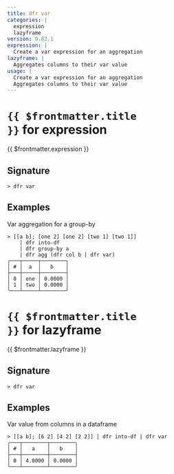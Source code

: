 ```yaml
---
title: dfr var
categories: |
  expression
  lazyframe
version: 0.82.1
expression: |
  Create a var expression for an aggregation
lazyframe: |
  Aggregates columns to their var value
usage: |
  Create a var expression for an aggregation
  Aggregates columns to their var value
---
```


# <code>{{ $frontmatter.title }}</code> for expression

<div class='command-title'>{{ $frontmatter.expression }}</div>

## Signature

```> dfr var ```

## Examples

Var aggregation for a group-by
```shell
> [[a b]; [one 2] [one 2] [two 1] [two 1]]
    | dfr into-df
    | dfr group-by a
    | dfr agg (dfr col b | dfr var)
╭───┬─────┬────────╮
│ # │  a  │   b    │
├───┼─────┼────────┤
│ 0 │ one │ 0.0000 │
│ 1 │ two │ 0.0000 │
╰───┴─────┴────────╯

```

# <code>{{ $frontmatter.title }}</code> for lazyframe

<div class='command-title'>{{ $frontmatter.lazyframe }}</div>

## Signature

```> dfr var ```

## Examples

Var value from columns in a dataframe
```shell
> [[a b]; [6 2] [4 2] [2 2]] | dfr into-df | dfr var
╭───┬────────┬────────╮
│ # │   a    │   b    │
├───┼────────┼────────┤
│ 0 │ 4.0000 │ 0.0000 │
╰───┴────────┴────────╯

```
